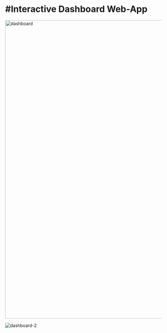 # #Interactive Dashboard Web-App

<img width="960" alt="dashboard" src="https://user-images.githubusercontent.com/82269825/164225507-c3daa6d4-6083-46da-b309-38c47673ade6.png">


![dashboard-2](https://user-images.githubusercontent.com/82269825/164225701-0216a426-f2bd-4ed5-ae09-9d780ecdf3d7.png)





